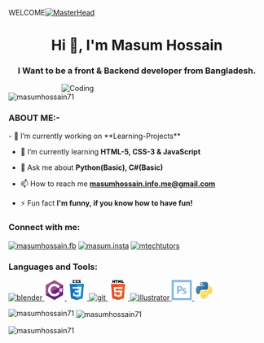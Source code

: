 WELCOME[![MasterHead](https://thumbs.gfycat.com/ColorlessBitesizedKob-max-1mb.gif)](https://rishavchanda.io)
<h1 align="center">Hi 👋, I'm Masum Hossain</h1>
<h3 align="center">I Want to be a front & Backend developer from Bangladesh.</h3>
<img align="right" alt="Coding" width="400" src="https://raw.githubusercontent.com/hasibul-hasan-shuvo/hasibul-hasan-shuvo/main/images/coding-boy.gif">

<p align="left"> <img src="https://komarev.com/ghpvc/?username=masumhossain71&label=Profile%20views&color=0e75b6&style=flat" alt="masumhossain71" /> </p>
<h3>ABOUT ME:-</h3>
- 🔭 I’m currently working on **Learning-Projects**

- 🌱 I’m currently learning **HTML-5, CSS-3 & JavaScript**

- 💬 Ask me about **Python(Basic), C#(Basic)**

- 📫 How to reach me **masumhossain.info.me@gmail.com**

- ⚡ Fun fact **I'm funny, if you know how to have fun!**

<h3 align="left">Connect with me:</h3>
<p align="left">
<a href="https://fb.com/masumhossain.fb" target="blank"><img align="center" src="https://raw.githubusercontent.com/rahuldkjain/github-profile-readme-generator/master/src/images/icons/Social/facebook.svg" alt="masumhossain.fb" height="30" width="40" /></a>
<a href="https://instagram.com/masum.insta" target="blank"><img align="center" src="https://raw.githubusercontent.com/rahuldkjain/github-profile-readme-generator/master/src/images/icons/Social/instagram.svg" alt="masum.insta" height="30" width="40" /></a>
<a href="https://www.youtube.com/c/mtechtutors" target="blank"><img align="center" src="https://raw.githubusercontent.com/rahuldkjain/github-profile-readme-generator/master/src/images/icons/Social/youtube.svg" alt="mtechtutors" height="30" width="40" /></a>
</p>

<h3 align="left">Languages and Tools:</h3>
<p align="left"> <a href="https://www.blender.org/" target="_blank" rel="noreferrer"> <img src="https://download.blender.org/branding/community/blender_community_badge_white.svg" alt="blender" width="40" height="40"/> </a> <a href="https://www.w3schools.com/cs/" target="_blank" rel="noreferrer"> <img src="https://raw.githubusercontent.com/devicons/devicon/master/icons/csharp/csharp-original.svg" alt="csharp" width="40" height="40"/> </a> <a href="https://www.w3schools.com/css/" target="_blank" rel="noreferrer"> <img src="https://raw.githubusercontent.com/devicons/devicon/master/icons/css3/css3-original-wordmark.svg" alt="css3" width="40" height="40"/> </a> <a href="https://git-scm.com/" target="_blank" rel="noreferrer"> <img src="https://www.vectorlogo.zone/logos/git-scm/git-scm-icon.svg" alt="git" width="40" height="40"/> </a> <a href="https://www.w3.org/html/" target="_blank" rel="noreferrer"> <img src="https://raw.githubusercontent.com/devicons/devicon/master/icons/html5/html5-original-wordmark.svg" alt="html5" width="40" height="40"/> </a> <a href="https://www.adobe.com/in/products/illustrator.html" target="_blank" rel="noreferrer"> <img src="https://www.vectorlogo.zone/logos/adobe_illustrator/adobe_illustrator-icon.svg" alt="illustrator" width="40" height="40"/> </a> <a href="https://www.photoshop.com/en" target="_blank" rel="noreferrer"> <img src="https://raw.githubusercontent.com/devicons/devicon/master/icons/photoshop/photoshop-line.svg" alt="photoshop" width="40" height="40"/> </a> <a href="https://www.python.org" target="_blank" rel="noreferrer"> <img src="https://raw.githubusercontent.com/devicons/devicon/master/icons/python/python-original.svg" alt="python" width="40" height="40"/> </a> </p>

<p><img align="left" src="https://github-readme-stats.vercel.app/api/top-langs?username=masumhossain71&show_icons=true&locale=en&layout=compact" alt="masumhossain71" /></p>

<p>&nbsp;<img align="center" src="https://github-readme-stats.vercel.app/api?username=masumhossain71&show_icons=true&locale=en" alt="masumhossain71" /></p>

<p><img align="center" src="https://github-readme-streak-stats.herokuapp.com/?user=masumhossain71&" alt="masumhossain71" /></p>

